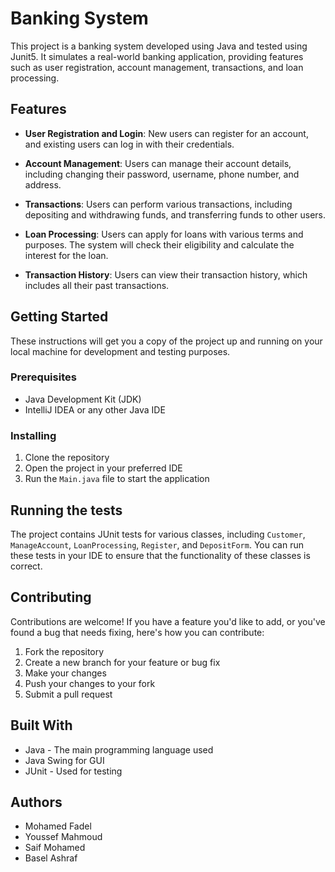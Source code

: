 # Banking System

This project is a banking system developed using Java and tested using Junit5. It simulates a real-world banking application, providing features such as user registration, account management, transactions, and loan processing.

## Features

- **User Registration and Login**: New users can register for an account, and existing users can log in with their credentials.

- **Account Management**: Users can manage their account details, including changing their password, username, phone number, and address.

- **Transactions**: Users can perform various transactions, including depositing and withdrawing funds, and transferring funds to other users.

- **Loan Processing**: Users can apply for loans with various terms and purposes. The system will check their eligibility and calculate the interest for the loan.

- **Transaction History**: Users can view their transaction history, which includes all their past transactions.

## Getting Started

These instructions will get you a copy of the project up and running on your local machine for development and testing purposes.

### Prerequisites

- Java Development Kit (JDK)
- IntelliJ IDEA or any other Java IDE

### Installing

1. Clone the repository
2. Open the project in your preferred IDE
3. Run the `Main.java` file to start the application

## Running the tests

The project contains JUnit tests for various classes, including `Customer`, `ManageAccount`, `LoanProcessing`, `Register`, and `DepositForm`. You can run these tests in your IDE to ensure that the functionality of these classes is correct.

## Contributing

Contributions are welcome! If you have a feature you'd like to add, or you've found a bug that needs fixing, here's how you can contribute:

1. Fork the repository
2. Create a new branch for your feature or bug fix
3. Make your changes
4. Push your changes to your fork
5. Submit a pull request

## Built With

- Java - The main programming language used
- Java Swing for GUI
- JUnit - Used for testing

## Authors

- Mohamed Fadel
- Youssef Mahmoud 
- Saif Mohamed 
- Basel Ashraf
